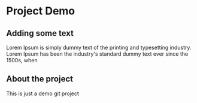 # Project Demo

## Adding some text
Lorem Ipsum is simply dummy text of the printing and
 typesetting industry. Lorem Ipsum has been the industry's 
 standard dummy text ever since the 1500s, when 

## About the project

This is just a demo git project